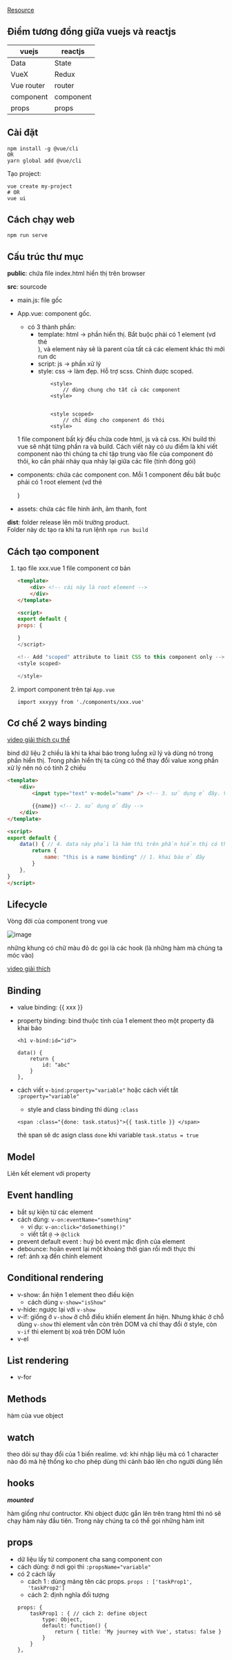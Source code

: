 [Resource](https://youtu.be/j97QtHf0CHY)

Điểm tương đồng giữa vuejs và reactjs
---

| vuejs | reactjs |
|---|---|
| Data | State |
| VueX | Redux |
| Vue router | router |
| component | component|
| props | props|


Cài đặt
---

```
npm install -g @vue/cli
OR
yarn global add @vue/cli
```

Tạo project:
```
vue create my-project
# OR
vue ui
```

Cách chạy web
---
`npm run serve`


Cấu trúc thư mục
---
**public**: chứa file index.html hiển thị trên browser

**src**: sourcode
 - main.js: file gốc
 - App.vue: component gốc. 
   - có 3 thành phần:
     - template: html -> phần hiển thị. Bắt buộc phải có 1 element (vd thẻ <div>), và element này sẽ là parent của tất cả các element khác thì mới run dc
     - script: js -> phần xử lý
     - style: css -> làm đẹp. Hỗ trợ scss. Chỉnh được scoped.
        ```
            <style>
                // dùng chung cho tất cả các component 
            <style>


            <style scoped>
                // chỉ dùng cho component đó thôi
            <style>
        ```

    1 file component bất kỳ đều chứa code html, js và cả css. Khi build thì vue sẽ nhặt từng phần ra và build. Cách viết này có ưu điểm là khi viết component nào thì chúng ta chỉ tập trung vào file của component đó thôi, ko cần phải nhảy qua nhảy lại giữa các file (tính đóng gói)

 - components: chứa các component con. Mỗi 1 component đều bắt buộc phải có 1 root element (vd thẻ <div>)
 - assets: chứa các file hình ảnh, âm thanh, font
  
**dist**: folder release lên môi trường product.  
    Folder này dc tạo ra khi ta run lệnh `npm run build`


Cách tạo component
---
1. tạo file xxx.vue
    1 file component cơ bản
    ```html
    <template>
        <div> <!-- cái này là root element -->
        </div>
    </template>

    <script>
    export default {
    props: {

    }
    </script>

    <!-- Add "scoped" attribute to limit CSS to this component only -->
    <style scoped>

    </style>

    ```

2. import component trên tại `App.vue`

    `import xxxyyy from './components/xxx.vue'`

Cơ chế 2 ways binding
---
[video giải thích cụ thể](https://youtu.be/j97QtHf0CHY?t=2458)


bind dữ liệu 2 chiều là khi ta khai báo trong luồng xử lý và dùng nó trong phần hiển thị. Trong phần hiển thị ta cũng có thể thay đổi value xong phần xử lý nên nó có tính 2 chiều

```html
<template>
    <div>
        <input type="text" v-model="name" /> <!-- 3. sử dụng ở đây. Và thẻ input nên nó có thể thay đổi giá trị của biến dc dùng trong v-model. v-model sẽ làm nhiệm vụ liên kết biến này vs biến mà chúng ta khai báo trong phần xử lý -->

        {{name}} <!-- 2. sử dụng ở đây -->
    </div>
</template>

<script>
export default {
    data() { // 4. data này phải là hàm thì trên phần hiển thị có thay đổi gì thì nó mới gọi hàm và cập nhật giá trị mới nhất dc. Hàm này luôn luôn trả về 1 object chứa các dữ liệu mà chúng ta cần
        return {
            name: "this is a name binding" // 1. khai báo ở đây
        }
    },
}
</script>
```

Lifecycle
---
Vòng đời của component trong vue

![image](https://dltqhkoxgn1gx.cloudfront.net/img/posts/how-to-use-lifecycle-hooks-in-vue3-1.png)

những khung có chữ màu đỏ dc gọi là các hook (là những hàm mà chúng ta móc vào)

[video giải thích](https://youtu.be/j97QtHf0CHY?t=3287)

Binding
---
 - value binding: {{ xxx }}
 - property binding: bind thuộc tính của 1 element theo một property đã khai báo
    ```
    <h1 v-bind:id="id">

    data() {
        return {
            id: "abc"
        }
    },
    ```

 - cách viết `v-bind:property="variable"` hoặc cách viết tắt `:property="variable"`
    - style and class binding thì dùng `:class`
    ```
    <span :class="{done: task.status}">{{ task.title }} </span> 
    ```
    thẻ span sẽ dc asign class `done` khi variable `task.status = true`

Model
---
Liên kết element với property

Event handling
---
 - bắt sự kiện từ các element
 - cách dùng: `v-on:eventName="something"`
    - ví dụ: `v-on:click="doSomething()"`
    - viết tắt `@` -> `@click`
 - prevent default event : huỷ bỏ event mặc định của element
 - debounce: hoãn event lại một khoảng thời gian rồi mới thực thi
 - ref: ánh xạ đến chính element

 Conditional rendering
 ---
 - v-show: ẩn hiện 1 element theo điều kiện
    - cách dùng `v-show="isShow"`
 - v-hide: ngược lại với `v-show`
 - v-if: giống ở `v-show` ở chỗ điều khiển element ẩn hiện. Nhưng khác ở chỗ dùng `v-show` thì element vẫn còn trên DOM và chỉ thay đổi ờ style, còn `v-if` thì element bị xoá trên DOM luôn
  - v-el

List rendering
---
 - v-for

Methods
---
hàm của vue object

watch
---
theo dõi sự thay đổi của 1 biến realime. 
vd: khi nhập liệu mà có 1 character nào đó mà hệ thống ko cho phép dùng thì cảnh báo lên cho người dùng liền


hooks
---
***mounted***

hàm giống như contructor. Khi object được gắn lên trên trang html thì nó sẽ chạy hàm này đầu tiên.
Trong này chúng ta có thể gọi những hàm init


props
---
 - dữ liệu lấy từ component cha sang component con
 - cách dùng: ở nơi gọi thì `:propsName="variable"`
 - có 2 cách lấy
    - cách 1 : dùng mảng tên các props. `props : ['taskProp1', 'taskProp2']`
    - cách 2: định nghĩa đối tượng
    ```
    props: {
        taskProp1 : { // cách 2: define object
            type: Object,
            default: function() {
                return { title: 'My journey with Vue', status: false }
            }
        }
    },
    ```




